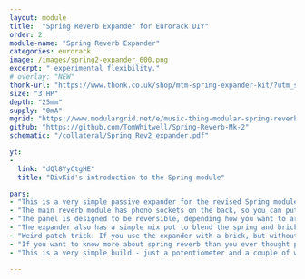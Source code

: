 ```yaml
---
layout: module
title:  "Spring Reverb Expander for Eurorack DIY"
order: 2
module-name: "Spring Reverb Expander"
categories: eurorack
image: /images/spring2-expander_600.png 
excerpt: " experimental flexibility." 
# overlay: "NEW"
thonk-url: "https://www.thonk.co.uk/shop/mtm-spring-expander-kit/?utm_source=MTM&utm_campaign=SpringExpander" 
size: "3 HP"
depth: "25mm"
supply: "0mA"
mgrid: "https://www.modulargrid.net/e/music-thing-modular-spring-reverb-mkii-expander"
github: "https://github.com/TomWhitwell/Spring-Reverb-Mk-2"
schematic: "/collateral/Spring_Rev2_expander.pdf"

yt:
- 
  link: "dQl8YyCtgHE"
  title: "DivKid's introduction to the Spring module"

pars: 
- "This is a very simple passive expander for the revised Spring module, which brings the phono connections to the front panel — ideal for smaller cases — and adds a simple mix control to blend real spring tanks with the solid state reverb 'brick'."
- "The main reverb module has phono sockets on the back, so you can put a reverb tank inside your modular case. Often, you might want to mount the spring tank outside the case; for small cases, or for access to the springs — stroking them or muting them or ‘preparing’ them in some way. This little 3hp expander makes that simple. It’s reversible, so you can arrange the cables how you like."
- "The panel is designed to be reversible, depending how you want to arrange the cable to your spring tank."
- "The expander also has a simple mix pot to blend the spring and brick reverbs together — this is a really nice effect, particularly when using feedback."
- "Weird patch trick: If you use the expander with a brick, but without a spring connected to the front or back of the module, the spring drive circuit will overdrive massively (the spring pickup is part of the feedback loop of an op amp, so without it you get open loop gain). Fading across to spring and playing with feedback and EQ can get some really crunchy, squeaky extreme distortion that can be quite controllable with the blend control."
- "If you want to know more about spring reverb than you ever thought possible, enjoy my Medium post <a href=https://medium.com/music-thing-modular-notes/everything-i-know-about-spring-reverb-1fb4b32abf87>Everything I know about spring reverb</a>."
- "This is a very simple build - just a potentiometer and a couple of wires soldered onto the PCB, but if you have any trouble the best place to find help is in the <a href=https://github.com/TomWhitwell/Spring-Reverb-Mk-2/issues>Spring Reverb Github Issues List</a>. Remember to search for closed issues as well as open ones."

--- 
```







